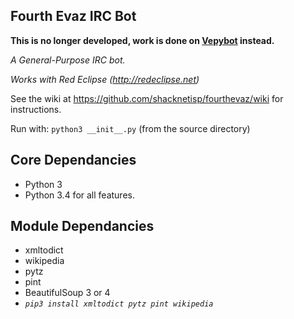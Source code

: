 ## Fourth Evaz IRC Bot

**This is no longer developed, work is done on [Vepybot](https://github.com/shacknetisp/vepybot) instead.**

*A General-Purpose IRC bot.*

*Works with Red Eclipse (http://redeclipse.net)*

See the wiki at https://github.com/shacknetisp/fourthevaz/wiki for instructions.

Run with: `python3 __init__.py` (from the source directory)

## Core Dependancies
* Python 3
 * Python 3.4 for all features.

## Module Dependancies
* xmltodict
* wikipedia
* pytz
* pint
* BeautifulSoup 3 or 4
* *`pip3 install xmltodict pytz pint wikipedia`*
